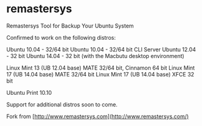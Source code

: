 remastersys
===========

Remastersys Tool for Backup Your Ubuntu System

Confirmed to work on the following distros:

Ubuntu 10.04 - 32/64 bit
Ubuntu 10.04 - 32/64 bit CLI Server
Ubuntu 12.04 - 32 bit
Ubuntu 14.04 - 32 bit (with the Macbutu desktop environment)

Linux Mint 13 (UB 12.04 base) MATE 32/64 bit, Cinnamon 64 bit
Linux Mint 17 (UB 14.04 base) MATE 32/64 bit
Linux Mint 17 (UB 14.04 base) XFCE 32 bit

Ubuntu Print 10.10

Support for additional distros soon to come.

Fork from [http://www.remastersys.com](http://www.remastersys.com/)

